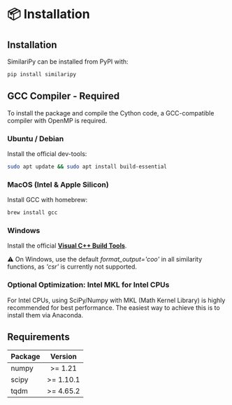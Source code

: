 # 📦 Installation

## Installation

SimilariPy can be installed from PyPI with:

```cmd
pip install similaripy
```

## GCC Compiler - Required

To install the package and compile the Cython code, a GCC-compatible compiler with OpenMP is required.

### Ubuntu / Debian

Install the official dev-tools:

```bash
sudo apt update && sudo apt install build-essential
```

### MacOS (Intel & Apple Silicon)

Install GCC with homebrew:

```bash
brew install gcc
```

### Windows

Install the official **[Visual C++ Build Tools](https://visualstudio.microsoft.com/en/visual-cpp-build-tools/)**.

⚠️ On Windows, use the default *format_output='coo'* in all similarity functions, as *'csr'* is currently not supported.


### Optional Optimization: Intel MKL for Intel CPUs

For Intel CPUs, using SciPy/Numpy with MKL (Math Kernel Library) is highly recommended for best performance.
The easiest way to achieve this is to install them via Anaconda.

## Requirements

| Package                         | Version        |
| --------------------------------|:--------------:|
| numpy                           |   >= 1.21      |
| scipy                           |   >= 1.10.1    |
| tqdm                            |   >= 4.65.2    |
